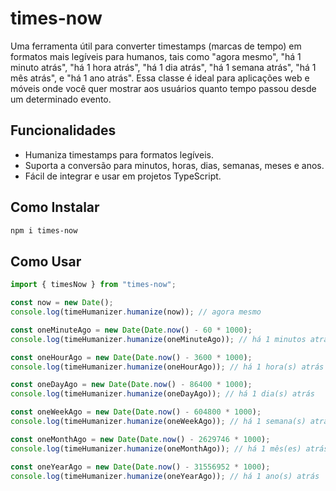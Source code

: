 # times-now

Uma ferramenta útil para converter timestamps (marcas de tempo) em formatos mais legíveis para humanos, tais como "agora mesmo", "há 1 minuto atrás", "há 1 hora atrás", "há 1 dia atrás", "há 1 semana atrás", "há 1 mês atrás", e "há 1 ano atrás". Essa classe é ideal para aplicações web e móveis onde você quer mostrar aos usuários quanto tempo passou desde um determinado evento.

## Funcionalidades

- Humaniza timestamps para formatos legíveis.
- Suporta a conversão para minutos, horas, dias, semanas, meses e anos.
- Fácil de integrar e usar em projetos TypeScript.

## Como Instalar

```bash
npm i times-now
```

## Como Usar

```typescript
import { timesNow } from "times-now";

const now = new Date();
console.log(timeHumanizer.humanize(now)); // agora mesmo

const oneMinuteAgo = new Date(Date.now() - 60 * 1000);
console.log(timeHumanizer.humanize(oneMinuteAgo)); // há 1 minutos atrás

const oneHourAgo = new Date(Date.now() - 3600 * 1000);
console.log(timeHumanizer.humanize(oneHourAgo)); // há 1 hora(s) atrás

const oneDayAgo = new Date(Date.now() - 86400 * 1000);
console.log(timeHumanizer.humanize(oneDayAgo)); // há 1 dia(s) atrás

const oneWeekAgo = new Date(Date.now() - 604800 * 1000);
console.log(timeHumanizer.humanize(oneWeekAgo)); // há 1 semana(s) atrás

const oneMonthAgo = new Date(Date.now() - 2629746 * 1000);
console.log(timeHumanizer.humanize(oneMonthAgo)); // há 1 mês(es) atrás

const oneYearAgo = new Date(Date.now() - 31556952 * 1000);
console.log(timeHumanizer.humanize(oneYearAgo)); // há 1 ano(s) atrás
```
